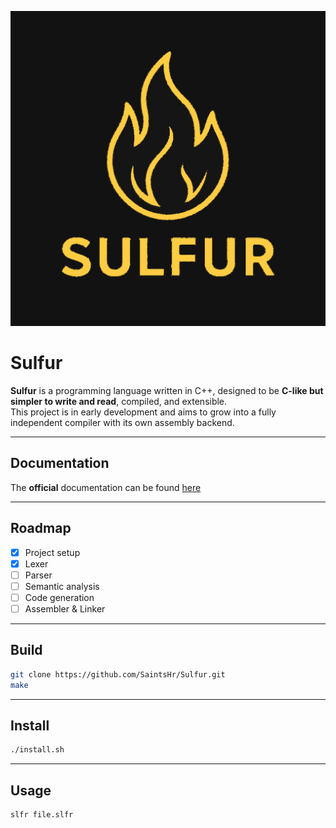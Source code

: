 ![Placeholder](assets/sulfurb.png)

# Sulfur

**Sulfur** is a programming language written in C++, designed to be **C-like but simpler to write and read**, compiled, and extensible.  
This project is in early development and aims to grow into a fully independent compiler with its own assembly backend.

---

## Documentation
The **official** documentation can be found [here](https://sulfurdoc.netlify.app)

---

## Roadmap

- [x] Project setup
- [x] Lexer
- [ ] Parser
- [ ] Semantic analysis
- [ ] Code generation
- [ ] Assembler & Linker

---

## Build

```bash
git clone https://github.com/SaintsHr/Sulfur.git
make
```
---

## Install

```bash
./install.sh
```

---

## Usage

```bash
slfr file.slfr
```
